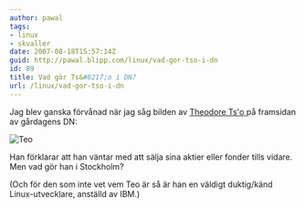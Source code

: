 ```yaml
---
author: pawal
tags:
- linux
- skvaller
date: 2007-08-18T15:57:14Z
guid: http://pawal.blipp.com/linux/vad-gor-tso-i-dn
id: 89
title: Vad gör Ts&#8217;o i DN?
url: /linux/vad-gor-tso-i-dn
---
```


Jag blev ganska förvånad när jag såg bilden av <a
href="http://thunk.org/tytso/">Theodore Ts'o </a>på framsidan av
gårdagens DN:

<img src="https://blipp.com/misc/teo.jpg" class="centered" alt="Teo" align="middle" />

Han förklarar att han väntar med att sälja sina aktier eller fonder
tills vidare. Men vad gör han i Stockholm?

(Och för den som inte vet vem Teo är så är han en väldigt duktig/känd
Linux-utvecklare, anställd av IBM.)